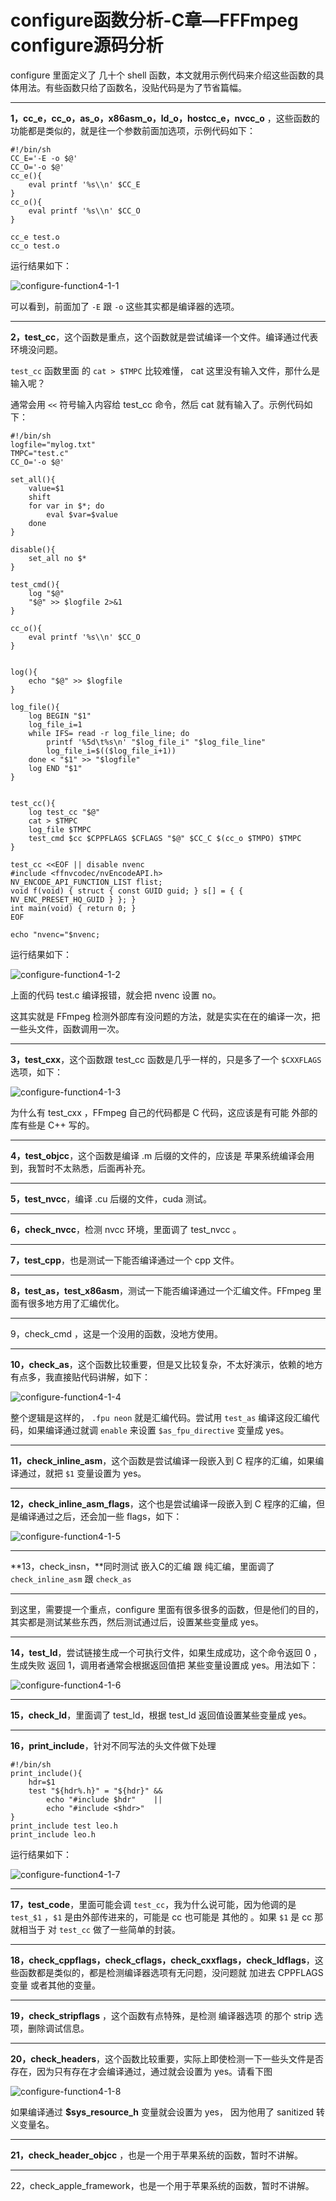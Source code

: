 # configure函数分析-C章—FFFmpeg configure源码分析

configure 里面定义了 几十个 shell 函数，本文就用示例代码来介绍这些函数的具体用法。有些函数只给了函数名，没贴代码是为了节省篇幅。

------

**1，cc_e，cc_o，as_o，x86asm_o，ld_o，hostcc_e，nvcc_o** ，这些函数的功能都是类似的，就是往一个参数前面加选项，示例代码如下：

```
#!/bin/sh
CC_E='-E -o $@'
CC_O='-o $@'
cc_e(){
    eval printf '%s\\n' $CC_E
}
cc_o(){
    eval printf '%s\\n' $CC_O
}

cc_e test.o
cc_o test.o
```

运行结果如下：

![configure-function4-1-1](configure-function4\configure-function4-1-1.png)

可以看到，前面加了 `-E` 跟 `-o` 这些其实都是编译器的选项。



------

**2，test_cc**，这个函数是重点，这个函数就是尝试编译一个文件。编译通过代表环境没问题。

`test_cc` 函数里面 的 `cat > $TMPC` 比较难懂， cat 这里没有输入文件，那什么是输入呢？

通常会用 `<<` 符号输入内容给 test_cc 命令，然后 cat 就有输入了。示例代码如下：

```
#!/bin/sh
logfile="mylog.txt"
TMPC="test.c"
CC_O='-o $@'

set_all(){
    value=$1
    shift
    for var in $*; do
        eval $var=$value
    done
}

disable(){
    set_all no $*
}

test_cmd(){
    log "$@"
    "$@" >> $logfile 2>&1
}

cc_o(){
    eval printf '%s\\n' $CC_O
}


log(){
    echo "$@" >> $logfile
}

log_file(){
    log BEGIN "$1"
    log_file_i=1
    while IFS= read -r log_file_line; do
        printf '%5d\t%s\n' "$log_file_i" "$log_file_line"
        log_file_i=$(($log_file_i+1))
    done < "$1" >> "$logfile"
    log END "$1"
}


test_cc(){
    log test_cc "$@"
    cat > $TMPC
    log_file $TMPC
    test_cmd $cc $CPPFLAGS $CFLAGS "$@" $CC_C $(cc_o $TMPO) $TMPC
}

test_cc <<EOF || disable nvenc
#include <ffnvcodec/nvEncodeAPI.h>
NV_ENCODE_API_FUNCTION_LIST flist;
void f(void) { struct { const GUID guid; } s[] = { { NV_ENC_PRESET_HQ_GUID } }; }
int main(void) { return 0; }
EOF

echo "nvenc="$nvenc;
```

运行结果如下：

![configure-function4-1-2](configure-function4\configure-function4-1-2.png)

上面的代码 test.c 编译报错，就会把 nvenc 设置 no。

这其实就是 FFmpeg 检测外部库有没问题的方法，就是实实在在的编译一次，把一些头文件，函数调用一次。

------

**3，test_cxx**，这个函数跟 test_cc 函数是几乎一样的，只是多了一个 `$CXXFLAGS` 选项，如下：

![configure-function4-1-3](configure-function4\configure-function4-1-3.png)

为什么有 test_cxx ，FFmpeg 自己的代码都是 C 代码，这应该是有可能 外部的库有些是 C++ 写的。

------

**4，test_objcc**，这个函数是编译 .m 后缀的文件的，应该是 苹果系统编译会用到，我暂时不太熟悉，后面再补充。

------

**5，test_nvcc**，编译 .cu 后缀的文件，cuda 测试。

------

**6，check_nvcc**，检测 nvcc 环境，里面调了 test_nvcc 。

------

**7，test_cpp**，也是测试一下能否编译通过一个 cpp 文件。

------

**8，test_as，test_x86asm**，测试一下能否编译通过一个汇编文件。FFmpeg 里面有很多地方用了汇编优化。

------

9，check_cmd ，这是一个没用的函数，没地方使用。

------

**10，check_as**，这个函数比较重要，但是又比较复杂，不太好演示，依赖的地方有点多，我直接贴代码讲解，如下：

![configure-function4-1-4](configure-function4\configure-function4-1-4.png)

整个逻辑是这样的， `.fpu neon` 就是汇编代码。尝试用 `test_as` 编译这段汇编代码，如果编译通过就调 `enable` 来设置 `$as_fpu_directive` 变量成 yes。

------

**11，check_inline_asm**，这个函数是尝试编译一段嵌入到 C 程序的汇编，如果编译通过，就把 `$1` 变量设置为 yes。

------

**12，check_inline_asm_flags**，这个也是尝试编译一段嵌入到 C 程序的汇编，但是编译通过之后，还会加一些 flags，如下：

![configure-function4-1-5](configure-function4\configure-function4-1-5.png)

------

**13，check_insn，**同时测试 嵌入C的汇编 跟 纯汇编，里面调了 `check_inline_asm` 跟 `check_as`

------

到这里，需要提一个重点，configure 里面有很多很多的函数，但是他们的目的，其实都是测试某些东西，然后测试通过后，设置某些变量成 yes。

------

**14，test_ld**，尝试链接生成一个可执行文件，如果生成成功，这个命令返回 0 ，生成失败 返回 1，调用者通常会根据返回值把 某些变量设置成 yes。用法如下：

![configure-function4-1-6](configure-function4\configure-function4-1-6.png)

------

**15，check_ld**，里面调了 test_ld，根据 test_ld 返回值设置某些变量成 yes。

------

**16，print_include**，针对不同写法的头文件做下处理

```
#!/bin/sh
print_include(){
    hdr=$1
    test "${hdr%.h}" = "${hdr}" &&
        echo "#include $hdr"    ||
        echo "#include <$hdr>"
}
print_include test leo.h
print_include leo.h
```

运行结果如下：

![configure-function4-1-7](configure-function4\configure-function4-1-7.png)

------

**17，test_code**，里面可能会调 `test_cc`，我为什么说可能，因为他调的是 `test_$1` ，`$1` 是由外部传进来的，可能是 cc 也可能是 其他的 。如果 `$1` 是 cc 那就相当于 对 `test_cc` 做了一些简单的封装。

------

**18，check_cppflags，check_cflags，check_cxxflags，check_ldflags**，这些函数都是类似的，都是检测编译器选项有无问题，没问题就 加进去 CPPFLAGS 变量 或者其他的变量。

------

**19，check_stripflags** ，这个函数有点特殊，是检测 编译器选项 的那个 strip 选项，删除调试信息。

------

**20，check_headers**，这个函数比较重要，实际上即使检测一下一些头文件是否存在，因为只有存在才会编译通过，通过就会设置为 yes。请看下图

![configure-function4-1-8](configure-function4\configure-function4-1-8.png)

如果编译通过 **$sys_resource_h** 变量就会设置为 yes， 因为他用了 sanitized 转义变量名。

------

**21，check_header_objcc** ，也是一个用于苹果系统的函数，暂时不讲解。

------

22，check_apple_framework，也是一个用于苹果系统的函数，暂时不讲解。

